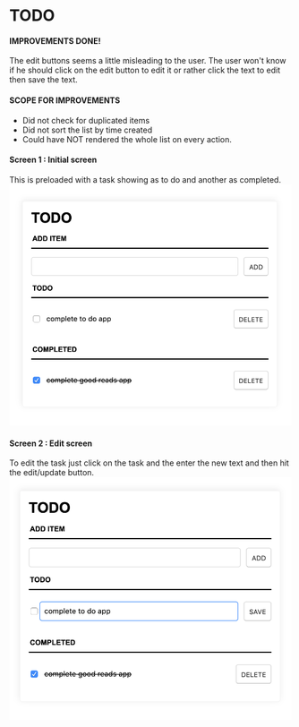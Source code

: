 # TODO

#### IMPROVEMENTS DONE!
The edit buttons seems a little misleading to the user. The user won't know if he should click on the edit button to edit it or rather click the text to edit then save the text.

#### SCOPE FOR IMPROVEMENTS
* Did not check for duplicated items
* Did not sort the list by time created
* Could have NOT rendered the whole list on every action.

#### Screen 1 : Initial screen
This is preloaded with a task showing as to do and another as completed.
![GitHub Logo](/screenshots/editscreen.png)


#### Screen 2 : Edit screen
To edit the task just click on the task and the enter the new text and then hit the edit/update button.
![GitHub Logo](/screenshots/initialscren.png)
